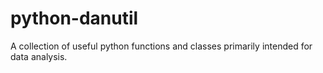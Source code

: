 python-danutil
==============

A collection of useful python functions and classes primarily intended for data analysis.

